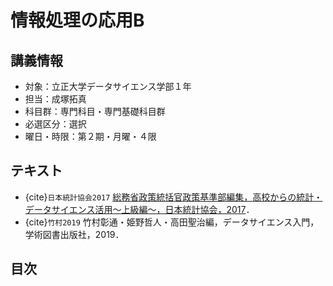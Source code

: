 # 情報処理の応用B

## 講義情報

- 対象：立正大学データサイエンス学部１年
- 担当：成塚拓真
- 科目群：専門科目・専門基礎科目群
- 必選区分：選択
- 曜日・時限：第２期・月曜・４限

## テキスト

- {cite}`日本統計協会2017` [総務省政策統括官政策基準部編集，高校からの統計・データサイエンス活用～上級編～，日本統計協会，2017](https://www.soumu.go.jp/main_content/000607858.pdf)．
- {cite}`竹村2019` 竹村彰通・姫野哲人・高田聖治編，データサイエンス入門，学術図書出版社，2019．

## 目次

```{tableofcontents}
```

